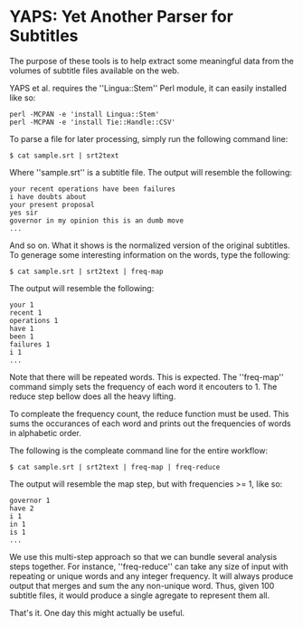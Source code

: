 # YAPS: Yet Another Parser for Subtitles

The purpose of these tools is to help extract some meaningful data
from the volumes of subtitle files available on the web.

YAPS et al. requires the ''Lingua::Stem'' Perl module, it can easily
installed like so:

    perl -MCPAN -e 'install Lingua::Stem'
    perl -MCPAN -e 'install Tie::Handle::CSV'

To parse a file for later processing, simply run the following command
line:

    $ cat sample.srt | srt2text

Where ''sample.srt'' is a subtitle file.  The output will resemble the
following:

    your recent operations have been failures
    i have doubts about
    your present proposal
    yes sir
    governor in my opinion this is an dumb move
    ...

And so on.  What it shows is the normalized version of the original
subtitles.  To generage some interesting information on the words,
type the following:

    $ cat sample.srt | srt2text | freq-map 

The output will resemble the following:

    your 1
    recent 1
    operations 1
    have 1
    been 1
    failures 1
    i 1
    ...

Note that there will be repeated words.  This is expected.  The
''freq-map'' command simply sets the frequency of each word it
encouters to 1.  The reduce step bellow does all the heavy lifting.

To compleate the frequency count, the reduce function must be used.
This sums the occurances of each word and prints out the frequencies
of words in alphabetic order.

The following is the compleate command line for the entire workflow:

    $ cat sample.srt | srt2text | freq-map | freq-reduce

The output will resemble the map step, but with frequencies >= 1, like
so:

    governor 1
    have 2
    i 1
    in 1
    is 1
    ...

We use this multi-step approach so that we can bundle several analysis
steps together.  For instance, ''freq-reduce'' can take any size of
input with repeating or unique words and any integer frequency.  It
will always produce output that merges and sum the any non-unique
word.  Thus, given 100 subtitle files, it would produce a single
agregate to represent them all.

That's it.  One day this might actually be useful.


